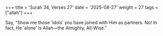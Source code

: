 +++
title = 'Surah 34, Verses 27'
date = '2025-08-27'
weight = 27
tags = ["allah"]
+++

Say, “Show me those ˹idols˺ you have joined with Him as partners. No! In fact, He ˹alone˺ is Allah—the Almighty, All-Wise.”
